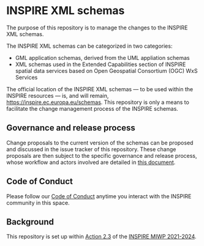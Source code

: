 # INSPIRE XML schemas

The purpose of this repository is to manage the changes to the INSPIRE XML schemas.

The INSPIRE XML schemas can be categorized in two categories:

* GML application schemas, derived from the UML appliation schemas
* XML schemas used in the Extended Capabilities section of INSPIRE spatial data services based on Open Geospatial Consortium (OGC) WxS Services

The official location of the INSPIRE XML schemas — to be used within the INSPIRE resources — is, and will remain, https://inspire.ec.europa.eu/schemas. This repository is only a means to facilitate the change management process of the INSPIRE schemas.

## Governance and release process

Change proposals to the current version of the schemas can be proposed and discussed in the issue tracker of this repository. These change proposals are then subject to the specific governance and release process, whose workflow and actors involved are detailed in [this document](/governance-release-process/process.md).

## Code of Conduct

Please follow our [Code of Conduct](https://github.com/INSPIRE-MIF/helpdesk/blob/main/code-of-conduct.md) anytime you interact with the INSPIRE community in this space.

## Background

This repository is set up within [Action 2.3](https://webgate.ec.europa.eu/fpfis/wikis/display/InspireMIG/Action+2.3+Simplification+of+INSPIRE+implementation) of the [INSPIRE MIWP 2021-2024](https://webgate.ec.europa.eu/fpfis/wikis/display/InspireMIG/INSPIRE+work+programme+2021-24).